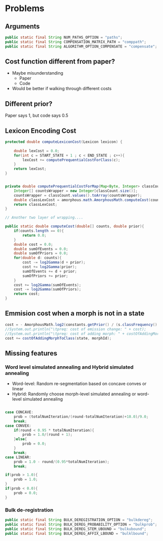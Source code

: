 # Problems

## Arguments
```java
public static final String NUM_PATHS_OPTION = "paths";
public static final String COMPENSATION_MATRIX_PATH = "comppath";
public static final String ALGORITHM_OPTION_COMPENSATE = "compensate";
```



## Cost function different from paper?

* Maybe misunderstanding
  * Paper
  * Code
* Would be better if walking through different costs

## Different prior?

Paper says 1, but code says 0.5

## Lexicon Encoding Cost



```java
protected double computeLexiconCost(Lexicon lexicon) {
    
    double lexCost = 0.0;
    for(int c = START_STATE + 1 ; c < END_STATE ; c++){
        lexCost += computePrequentialCostForClass(c);
    }
    return lexCost;        
}


private double computePrequentialCostForMap(Map<Byte, Integer> classCount) {
    Integer[] countsWrapper = new Integer[classCount.size()];
    countsWrapper = classCount.values().toArray(countsWrapper);
    double classLexCost = amorphous.math.AmorphousMath.computeCost(countsWrapper, constants.getPrior());
    return classLexCost;
}

// Another two layer of wrapping....

public static double computeCost(double[] counts, double prior){        
    if(counts.length == 0){
        return 0.0;
    }
    double cost = 0.0;
    double sumOfEvents = 0.0;
    double sumOfPriors = 0.0;
    for(double d: counts){
        cost -= log2Gamma(d + prior);
        cost += log2Gamma(prior);            
        sumOfEvents += d + prior;
        sumOfPriors += prior;
    }
    cost += log2Gamma(sumOfEvents);
    cost -= log2Gamma(sumOfPriors);
    return cost;
}

```


## Emmision cost when a morph is not in a state


```java
cost = - AmorphousMath.log2(constants.getPrior() / (s.classFrequency() + (s.classSize() + 1.0) * constants.getPrior()));
//System.out.println("\tpreq: cost of emission change: " + cost);
//System.out.println("\tpreq: cost of adding morph: " + costOfAddingMorphToClass(state, morphId));
cost += costOfAddingMorphToClass(state, morphId);
```

## Missing features

### Word level simulated annealing and Hybrid simulated annealing

* Word-level: Random re-segmentation based on concave conves or linear
* Hybrid: Randomly choose morph-level simulated annealing or word-level simulated annealing

``` java

case CONCAVE:
    prob = (totalNumIteration/(round-totalNumIteration)+10.0)/9.0;
    break;
case CONVEX:
    if(round < 0.95 * totalNumIteration){
        prob = 1.0/(round + 1);
    }else{
        prob = 0.0;
    }
    break;
case LINEAR:
    prob = 1.0 - round/(0.95*totalNumIteration);
    break;

if(prob > 1.0){
    prob = 1.0;
}
if(prob < 0.0){
    prob = 0.0;
}
```

### Bulk de-registration

``` java
public static final String BULK_DEREGISTRATION_OPTION = "bulkdereg";
public static final String BULK_DEREG_PROBABILITY_OPTION = "bulkprob";
public static final String BULK_DEREG_STEM_UBOUND = "bulkubound";
public static final String BULK_DEREG_AFFIX_LBOUND = "bulklbound";

```